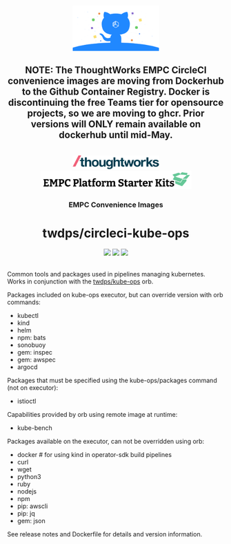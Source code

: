 <div align="center">
	<p>
    <img alt="ghcr Logo" src="https://raw.githubusercontent.com/ThoughtWorks-DPS/static/master/ghcr.png" width=200 />
		<h2>NOTE: The ThoughtWorks EMPC CircleCI convenience images are moving from Dockerhub to the Github Container Registry. Docker is discontinuing the free Teams tier for opensource projects, so we are moving to ghcr. Prior versions will ONLY remain available on dockerhub until mid-May.</h2>
		<br />
		<img alt="Thoughtworks Logo" src="https://raw.githubusercontent.com/ThoughtWorks-DPS/static/master/thoughtworks_flamingo_wave.png?sanitize=true" width=200 />
    <br />
		<img alt="DPS Title" src="https://raw.githubusercontent.com/ThoughtWorks-DPS/static/master/EMPCPlatformStarterKitsImage.png?sanitize=true" width=350/>
	</p>
  <h3>EMPC Convenience Images</h3>
  <h1>twdps/circleci-kube-ops</h1>
  <a href="https://app.circleci.com/pipelines/github/ThoughtWorks-DPS/circleci-kube-ops"><img src="https://circleci.com/gh/ThoughtWorks-DPS/circleci-kube-ops.svg?style=shield"></a> <a href="https://opensource.org/licenses/MIT"><img src="https://img.shields.io/github/license/ThoughtWorks-DPS/circleci-kube-ops"></a> <a href="https://keybase.io/twdps"><img src="https://img.shields.io/keybase/pgp/twdps?label=keybase&logo=keybase"></a>
</div>
<br />

Common tools and packages used in pipelines managing kubernetes. Works in conjunction with the [twdps/kube-ops](https://github.com/ThoughtWorks-DPS/orb-kube-ops) orb.  

Packages included on kube-ops executor, but can override version with orb commands:   
- kubectl
- kind
- helm
- npm: bats
- sonobuoy
- gem: inspec
- gem: awspec
- argocd

Packages that must be specified using the kube-ops/packages command (not on executor):  
- istioctl

Capabilities provided by orb using remote image at runtime:  
- kube-bench

Packages available on the executor, can not be overridden using orb: 
- docker # for using kind in operator-sdk build pipelines
- curl
- wget
- python3
- ruby 
- nodejs
- npm
- pip: awscli
- pip: jq
- gem: json

See release notes and Dockerfile for details and version information.  
